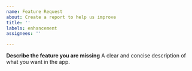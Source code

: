 ```yaml
---
name: Feature Request
about: Create a report to help us improve
title: ''
labels: enhancement
assignees: ''

---
```


**Describe the feature you are missing**
A clear and concise description of what you want in the app.
